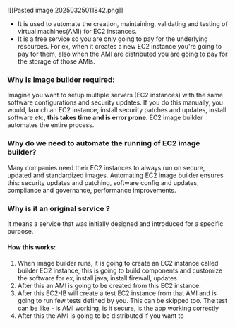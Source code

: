 ![[Pasted image 20250325011842.png]]
- It is used to automate the creation, maintaining, validating and testing of virtual machines(AMI) for EC2 instances.
- It is a free service so you are only going to pay for the underlying resources. For ex, when it creates a new EC2 instance you're going to pay for them, also when the AMI are distributed you are going to pay for the storage of those AMIs.
### Why is image builder required:
Imagine you want to setup multiple servers (EC2 instances) with the same software configurations and security updates. 
If you do this manually, you would, launch an EC2 instance, install security patches and updates, install software etc, **this takes time and is error prone**.
EC2 image builder automates the entire process.

### Why do we need to automate the running of EC2 image builder?
Many companies need their EC2 instances to always run on secure, updated and standardized images. Automating EC2 image builder ensures this: security updates and patching, software config and updates, compliance and governance, performance improvements.

### Why is it an original service ? 
It means a service that was initially designed and introduced for a specific purpose.

#### How this works:
1) When image builder runs, it is going to create an EC2 instance called builder EC2 instance, this is going to build components and customize the software for ex, install java, install firewall, updates
2) After this an AMI is going to be created from this EC2 instance.
3) After this EC2-IB will create a test EC2 instance from that AMI and is going to run few tests defined by you. This can be skipped too. The test can be like - is AMI working, is it secure, is the app working correctly
4) After this the AMI is going to be distributed if you want to
